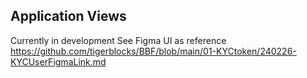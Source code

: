 ## Application Views
Currently in development 
See Figma UI as reference https://github.com/tigerblocks/BBF/blob/main/01-KYCtoken/240226-KYCUserFigmaLink.md
